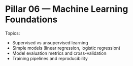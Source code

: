 # Pillar 06 — Machine Learning Foundations

Topics:
- Supervised vs unsupervised learning
- Simple models (linear regression, logistic regression)
- Model evaluation metrics and cross-validation
- Training pipelines and reproducibility
